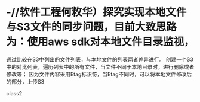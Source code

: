 # -//软件工程何敉华）探究实现本地文件与S3文件的同步问题，目前大致思路为：使用aws sdk对本地文件目录监视，
通过比较在S3中列出的文件列表，与本地文件的列表两者差异进行。
创建一个S3中的对比列表，遍历列表中的所有文件，当文件不同于本地目录时，进行删除或者修改等；
因为文件内容采用Etag标识符，当Etag不同时，可以将本地文件修改后的部分，上传S3

class2
